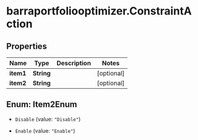 # barraportfoliooptimizer.ConstraintAction

## Properties

Name | Type | Description | Notes
------------ | ------------- | ------------- | -------------
**item1** | **String** |  | [optional] 
**item2** | **String** |  | [optional] 



## Enum: Item2Enum


* `Disable` (value: `"Disable"`)

* `Enable` (value: `"Enable"`)




